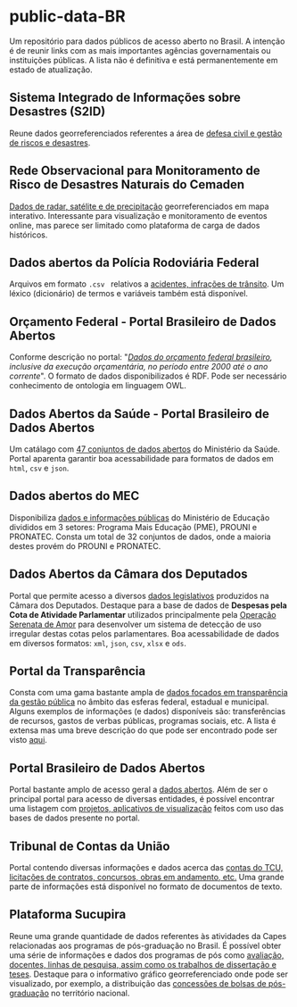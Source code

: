 # public-data-BR

Um repositório para dados públicos de acesso aberto no Brasil. A intenção é de reunir links com as mais importantes agências governamentais ou instituições públicas. A lista não é definitiva e está permanentemente em estado de atualização.




## Sistema Integrado de Informações sobre Desastres (S2ID)

Reune dados georreferenciados referentes a área de [defesa civil e gestão de riscos e desastres](http://www.mi.gov.br/web/guest/defesa-civil/s2id).



## Rede Observacional para Monitoramento de Risco de Desastres Naturais do Cemaden

[Dados de radar, satélite e de precipitação](http://www.cemaden.gov.br/mapainterativo/) georreferenciados em mapa interativo. Interessante para visualização e monitoramento de eventos online, mas parece ser limitado como plataforma de carga de dados históricos.



## Dados abertos da Polícia Rodoviária Federal
Arquivos em formato ```.csv ``` relativos a [acidentes, infrações de trânsito](https://www.prf.gov.br/portal/dados-abertos). Um léxico
(dicionário) de termos e variáveis também está disponível.




## Orçamento Federal - Portal Brasileiro de Dados Abertos
Conforme descrição no portal: "_[Dados do orçamento federal brasileiro](http://dados.gov.br/dataset/orcamento-federal), inclusive da execução orçamentária, no período entre 2000 até o ano corrente_". O formato de dados disponibilizados é RDF. Pode ser necessário conhecimento de ontologia em linguagem OWL.





## Dados Abertos da Saúde - Portal Brasileiro de Dados Abertos
Um catálago com [47 conjuntos de dados abertos](http://dados.gov.br/harvest/dados-abertos-da-saude) do Ministério da Saúde. Portal aparenta garantir boa acessabilidade para formatos de dados em ```html```, ```csv``` e ```json```.





## Dados abertos do MEC
Disponibiliza [dados e informações públicas](http://dadosabertos.mec.gov.br/) do Ministério de Educação divididos em 3 setores: Programa Mais Educação (PME), PROUNI e PRONATEC. Consta um total de 32 conjuntos de dados, onde a maioria destes provém do PROUNI e PRONATEC. 






## Dados Abertos da Câmara dos Deputados
Portal que permite acesso a diversos [dados legislativos](https://dadosabertos.camara.leg.br/swagger/api.html) produzidos na Câmara dos Deputados. Destaque para a base de dados de **Despesas pela Cota de Atividade Parlamentar** utilizados principalmente pela [Operação Serenata de Amor](https://serenatadeamor.org/) para desenvolver um sistema de detecção de uso irregular destas cotas pelos parlamentares. Boa acessabilidade de dados em diversos formatos: ```xml```, ```json```, ```csv```, ```xlsx``` e ```ods```.





## Portal da Transparência
Consta com uma gama bastante ampla de [dados focados em transparência da gestão pública](http://transparencia.gov.br/) no âmbito das esferas federal, estadual e municipal. Alguns exemplos de informações (e dados) disponíveis são: transferências de recursos, gastos de verbas públicas, programas sociais, etc. A lista é extensa mas uma breve descrição do que pode ser encontrado pode ser visto [aqui](http://transparencia.gov.br/sobre/OQueEncontra.asp).




## Portal Brasileiro de Dados Abertos
Portal bastante amplo de acesso geral a [dados abertos](http://dados.gov.br/). Além de ser o principal portal para acesso de diversas entidades, é possível encontrar uma listagem com [projetos, aplicativos de visualização](http://dados.gov.br/aplicativos) feitos com uso das bases de dados presente no portal.





## Tribunal de Contas da União
Portal contendo diversas informações e dados acerca das [contas do TCU, licitações de contratos, concursos, obras em andamento, etc.](http://portal.tcu.gov.br/transparencia/) Uma grande parte de informações está disponível no formato de documentos de texto. 





## Plataforma Sucupira
Reune uma grande quantidade de dados referentes às atividades da Capes relacionadas aos programas de pós-graduação no Brasil. É possível obter uma série de informações e dados dos programas de pós como [avaliação, docentes, linhas de pesquisa, assim como os trabalhos de dissertação e teses](https://sucupira.capes.gov.br/sucupira/public/index.xhtml). Destaque para o informativo gráfico georreferenciado onde pode ser visualizado, por exemplo, a distribuição das [concessões de bolsas de pós-graduação](https://geocapes.capes.gov.br/geocapes/) no território nacional.
